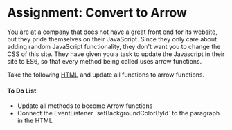 <h1>Assignment: Convert to Arrow</h1>


<p>You are at a company that does not have a great front end for its website, but they pride themselves on their JavaScript. Since they only care about adding random JavaScript functionality, they don't want you to change the CSS of this site. They have given you a task to update the Javascript in their site to ES6, so that every method being called uses arrow functions.</p>
<p>Take the following <a href="https://github.com/alirabah93/Coding-Dojo/blob/master/MERN/javaScript/fundamentals/ConvertToArrow/readMeFiles/assignmentCode.html">HTML</a> and update all functions to arrow functions.</p>

<h4>To Do List</h4>

<ul>
    <li>Update all methods to become Arrow functions</li>
    <li>Connect the EventListener `setBackgroundColorById` to the paragraph in the HTML</li>
</ul>